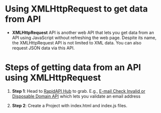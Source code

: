# Using XMLHttpRequest to get data from API

* __XMLHttpRequest__ API is another web API that lets you get data from an API using JavaScript without refreshing the web page. Despite its name, the XMLHttpRequest API is not limited to XML data. You can also request JSON data via this API.

# Steps of getting data from an API using XMLHttpRequest
1. __Step 1__: Head to [RapidAPI Hub](https://rapidapi.com/hub?utm_source=RapidAPI.com/guides&utm_medium=DevRel&utm_campaign=DevRel) to grab. E.g., [E-mail Check Invalid or Disposable Domain API](https://rapidapi.com/Top-Rated/api/e-mail-check-invalid-or-disposable-domain?utm_source=RapidAPI.com%2Fguides&utm_medium=DevRel&utm_campaign=DevRel) which lets you validate an email address

2. __Step 2__: Create a Project with index.html and index.js files.